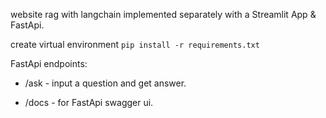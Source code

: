 website rag with langchain implemented separately with a Streamlit App & FastApi.

create virtual environment 
`pip install -r requirements.txt`


FastApi endpoints: 
- /ask - input a question and get answer.

- /docs - for FastApi swagger ui.
